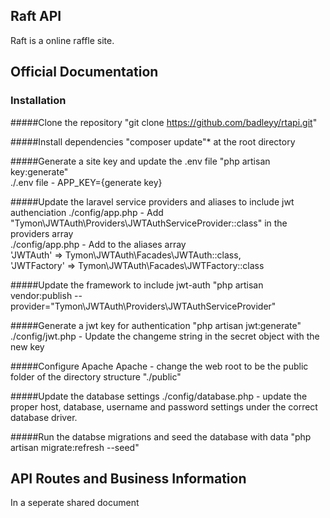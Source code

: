 ## Raft API

Raft is a online raffle site.

## Official Documentation

### Installation

#####Clone the repository
  "git clone https://github.com/badleyy/rtapi.git"

#####Install dependencies 
  "composer update"* at the root directory

#####Generate a site key and update the .env file
  "php artisan key:generate"</br>
  ./.env file - APP_KEY={generate key}

#####Update the laravel service providers and aliases to include jwt authenciation
  ./config/app.php - Add "Tymon\JWTAuth\Providers\JWTAuthServiceProvider::class" in the providers array</br>
  ./config/app.php - Add to the aliases array</br>
  'JWTAuth' => Tymon\JWTAuth\Facades\JWTAuth::class,</br>
  'JWTFactory' => Tymon\JWTAuth\Facades\JWTFactory::class
  
#####Update the framework to include jwt-auth
  "php artisan vendor:publish --provider="Tymon\JWTAuth\Providers\JWTAuthServiceProvider"

#####Generate a jwt key for authentication
  "php artisan jwt:generate"</br>
  ./config/jwt.php - Update the changeme string in the secret object with the new key
  
#####Configure Apache
  Apache - change the web root to be the public folder of the directory structure "./public"
  
#####Update the database settings
  ./config/database.php - update the proper host, database, username and password settings under the correct database driver.
  
#####Run the databse migrations and seed the database with data
  "php artisan migrate:refresh --seed"
  
## API Routes and Business Information

In a seperate shared document

  
